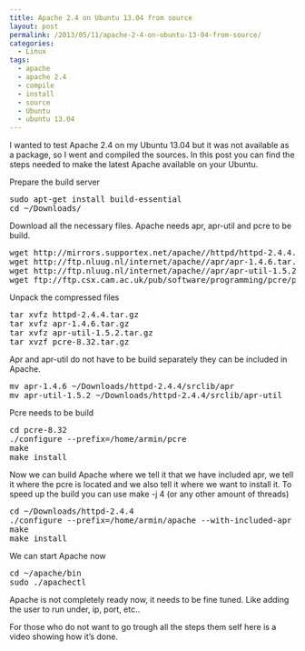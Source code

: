```yaml
---
title: Apache 2.4 on Ubuntu 13.04 from source
layout: post
permalink: /2013/05/11/apache-2-4-on-ubuntu-13-04-from-source/
categories:
  - Linux
tags:
  - apache
  - apache 2.4
  - compile
  - install
  - source
  - Ubuntu
  - ubuntu 13.04
---
```

I wanted to test Apache 2.4 on my Ubuntu 13.04 but it was not available as a package, so I went and compiled the sources. In this post you can find the steps needed to make the latest Apache available on your Ubuntu.<!--more-->

Prepare the build server

<pre class="brush: bash; title: ; notranslate" title="">sudo apt-get install build-essential
cd ~/Downloads/
</pre>

Download all the necessary files. Apache needs apr, apr-util and pcre to be build. 

<pre class="brush: bash; title: ; notranslate" title="">wget http://mirrors.supportex.net/apache//httpd/httpd-2.4.4.tar.gz
wget http://ftp.nluug.nl/internet/apache//apr/apr-1.4.6.tar.gz
wget http://ftp.nluug.nl/internet/apache//apr/apr-util-1.5.2.tar.gz
wget ftp://ftp.csx.cam.ac.uk/pub/software/programming/pcre/pcre-8.32.tar.gz
</pre>

Unpack the compressed files

<pre class="brush: bash; title: ; notranslate" title="">tar xvfz httpd-2.4.4.tar.gz
tar xvfz apr-1.4.6.tar.gz
tar xvfz apr-util-1.5.2.tar.gz
tar xvzf pcre-8.32.tar.gz
</pre>

Apr and apr-util do not have to be build separately they can be included in Apache.

<pre class="brush: bash; title: ; notranslate" title="">mv apr-1.4.6 ~/Downloads/httpd-2.4.4/srclib/apr
mv apr-util-1.5.2 ~/Downloads/httpd-2.4.4/srclib/apr-util
</pre>

Pcre needs to be build

<pre class="brush: bash; title: ; notranslate" title="">cd pcre-8.32
./configure --prefix=/home/armin/pcre
make
make install
</pre>

Now we can build Apache where we tell it that we have included apr, we tell it where the pcre is located and we also tell it where we want to install it. To speed up the build you can use make -j 4 (or any other amount of threads)

<pre class="brush: bash; title: ; notranslate" title="">cd ~/Downloads/httpd-2.4.4
./configure --prefix=/home/armin/apache --with-included-apr --with-pcre=/home/armin/pcre
make
make install
</pre>

We can start Apache now

<pre class="brush: bash; title: ; notranslate" title="">cd ~/apache/bin
sudo ./apachectl
</pre>

Apache is not completely ready now, it needs to be fine tuned. Like adding the user to run under, ip, port, etc..

For those who do not want to go trough all the steps them self here is a video showing how it&#8217;s done.